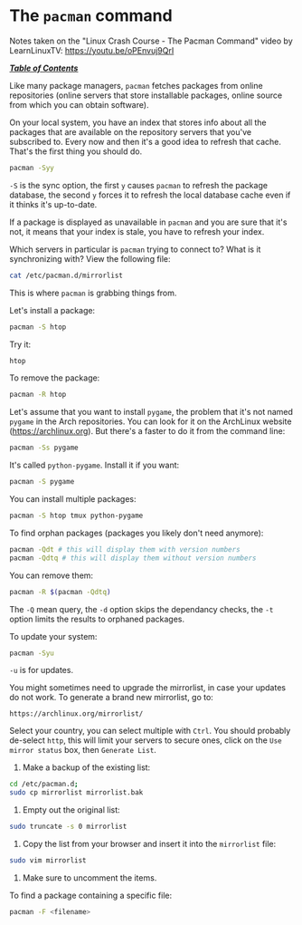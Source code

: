 # The `pacman` command

Notes taken on the "Linux Crash Course - The Pacman Command" video by
LearnLinuxTV: https://youtu.be/oPEnvuj9QrI

[***Table of Contents***](/README.md)  

Like many package managers, `pacman` fetches packages from online repositories
(online servers that store installable packages, online source from which you
can obtain software).

On your local system, you have an index that stores info about all the packages
that are available on the repository servers that you've subscribed to. Every
now and then it's a good idea to refresh that cache. That's the first thing you
should do.

```bash
pacman -Syy 
```

`-S` is the sync option, the first `y` causes `pacman` to refresh the package 
database, the second `y` forces it to refresh the local database cache even if 
it thinks it's up-to-date.

If a package is displayed as unavailable in `pacman` and you are sure that it's
not, it means that your index is stale, you have to refresh your index. 

Which servers in particular is `pacman` trying to connect to? What is it
synchronizing with? View the following file:

```bash
cat /etc/pacman.d/mirrorlist
```

This is where `pacman` is grabbing things from.

Let's install a package:

```bash
pacman -S htop
```

Try it:

```bash
htop
```

To remove the package:

```bash
pacman -R htop
```

Let's assume that you want to install `pygame`, the problem that it's not named
`pygame` in the Arch repositories. You can look for it on the ArchLinux website
(https://archlinux.org). But there's a faster to do it from the command line:

```bash
pacman -Ss pygame
```

It's called `python-pygame`. Install it if you want:

```bash
pacman -S pygame
```

You can install multiple packages:

```bash
pacman -S htop tmux python-pygame
```

To find orphan packages (packages you likely don't need anymore):

```bash
pacman -Qdt # this will display them with version numbers
pacman -Qdtq # this will display them without version numbers
```

You can remove them:

```bash
pacman -R $(pacman -Qdtq)
```

The `-Q` mean query, the `-d` option skips the dependancy checks, the `-t`
option limits the results to orphaned packages. 

To update your system:

```bash
pacman -Syu
```

`-u` is for updates. 

You might sometimes need to upgrade the mirrorlist, in case your updates do not
work. To generate a brand new mirrorlist, go to:

    https://archlinux.org/mirrorlist/

Select your country, you can select multiple with `Ctrl`. You should probably
de-select `http`, this will limit your servers to secure ones, click on the
`Use mirror status` box, then `Generate List`. 

1. Make a backup of the existing list:

```bash
cd /etc/pacman.d;
sudo cp mirrorlist mirrorlist.bak
```

1. Empty out the original list:

```bash
sudo truncate -s 0 mirrorlist
```

1. Copy the list from your browser and insert it into the `mirrorlist` file:

```bash
sudo vim mirrorlist
```

1. Make sure to uncomment the items.

To find a package containing a specific file:

```bash
pacman -F <filename>
```
